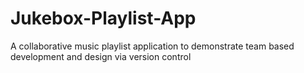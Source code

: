 # Jukebox-Playlist-App
A collaborative music playlist application to demonstrate team based development and design via version control
